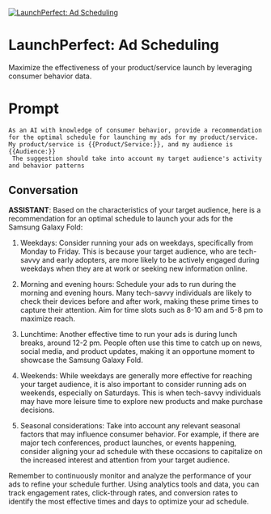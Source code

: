 
[![LaunchPerfect: Ad Scheduling](https://flow-prompt-covers.s3.us-west-1.amazonaws.com/icon/minimalist/mini_6.png)]()
# LaunchPerfect: Ad Scheduling 
Maximize the effectiveness of your product/service launch by leveraging consumer behavior data. 

# Prompt

```
As an AI with knowledge of consumer behavior, provide a recommendation for the optimal schedule for launching my ads for my product/service. My product/service is {{Product/Service:}}, and my audience is {{Audience:}}
 The suggestion should take into account my target audience's activity and behavior patterns
```

## Conversation

**ASSISTANT**: Based on the characteristics of your target audience, here is a recommendation for an optimal schedule to launch your ads for the Samsung Galaxy Fold:



1. Weekdays: Consider running your ads on weekdays, specifically from Monday to Friday. This is because your target audience, who are tech-savvy and early adopters, are more likely to be actively engaged during weekdays when they are at work or seeking new information online.



2. Morning and evening hours: Schedule your ads to run during the morning and evening hours. Many tech-savvy individuals are likely to check their devices before and after work, making these prime times to capture their attention. Aim for time slots such as 8-10 am and 5-8 pm to maximize reach.



3. Lunchtime: Another effective time to run your ads is during lunch breaks, around 12-2 pm. People often use this time to catch up on news, social media, and product updates, making it an opportune moment to showcase the Samsung Galaxy Fold.



4. Weekends: While weekdays are generally more effective for reaching your target audience, it is also important to consider running ads on weekends, especially on Saturdays. This is when tech-savvy individuals may have more leisure time to explore new products and make purchase decisions.



5. Seasonal considerations: Take into account any relevant seasonal factors that may influence consumer behavior. For example, if there are major tech conferences, product launches, or events happening, consider aligning your ad schedule with these occasions to capitalize on the increased interest and attention from your target audience.



Remember to continuously monitor and analyze the performance of your ads to refine your schedule further. Using analytics tools and data, you can track engagement rates, click-through rates, and conversion rates to identify the most effective times and days to optimize your ad schedule.


